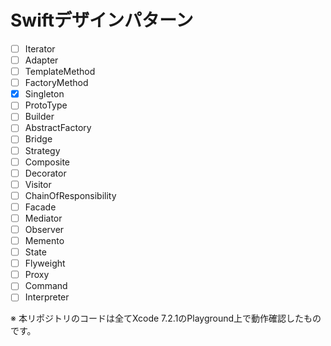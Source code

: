 # Swiftデザインパターン

- [ ] Iterator
- [ ] Adapter
- [ ] TemplateMethod
- [ ] FactoryMethod
- [x] Singleton
- [ ] ProtoType
- [ ] Builder
- [ ] AbstractFactory
- [ ] Bridge
- [ ] Strategy
- [ ] Composite
- [ ] Decorator
- [ ] Visitor
- [ ] ChainOfResponsibility
- [ ] Facade
- [ ] Mediator
- [ ] Observer
- [ ] Memento
- [ ] State
- [ ] Flyweight
- [ ] Proxy
- [ ] Command
- [ ] Interpreter

※ 本リポジトリのコードは全てXcode 7.2.1のPlayground上で動作確認したものです。
